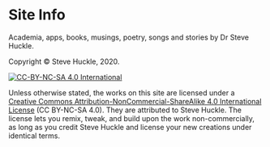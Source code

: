# Site Info

Academia, apps, books, musings, poetry, songs and stories by Dr Steve Huckle.

Copyright © Steve Huckle, 2020.

[![CC-BY-NC-SA 4.0 International](https://i.creativecommons.org/l/by-nc-sa/4.0/88x31.png)](http://creativecommons.org/licenses/by-nc-sa/4.0/)

Unless otherwise stated, the works on this site are licensed under a [Creative Commons Attribution-NonCommercial-ShareAlike 4.0 International License](https://creativecommons.org/licenses/by-nc-sa/4.0/) (CC BY-NC-SA 4.0). They are attributed to Steve Huckle. The license lets you remix, tweak, and build upon the work non-commercially, as long as you credit Steve Huckle and license your new creations under identical terms.

&nbsp;
